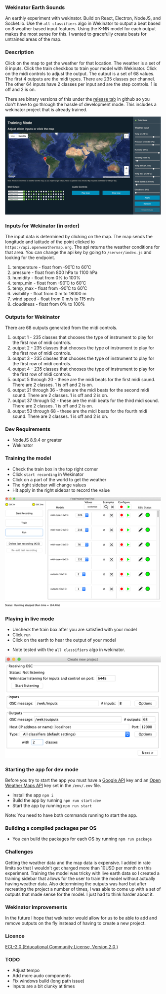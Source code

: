 ### Wekinator Earth Sounds

An earthly experiment with wekinator. Build on React, Electron, NodeJS, and Socket.io. Use the `all classifiers` algo in Wekinator to output a beat based on 8 weather based input features. Using the K-NN model for each output makes the most sense for this. I wanted to gracefully create beats for untrained areas of the map.

### Description

Click on the map to get the weather for that location. The weather is a set of 8 inputs. Click the train checkbox to train your model with Wekinator. Click on the midi controls to adjust the output. The output is a set of 68 values. The first 4 outputs are the midi types. There are 235 classes per channel. The other 64 inputs have 2 classes per input and are the step controls. 1 is off and 2 is on.

There are binary versions of this under the [release tab](https://github.com/rardoz/wekinator-earth-sounds/releases) in github so you don't have to go through the hassle of development mode. This includes a wekinator project that is already trained.

![alt text](/icons/app-screenshot.png 'Working model')

### Inputs for Wekinator (in order)

The input data is determined by clicking on the map. The map sends the longitude and latitude of the point clicked to `https://api.openweathermap.org`. The api returns the weather conditions for that area. You can change the api key by going to `/server/index.js` and looking for the endpoint.

1. temperature - float from -90˚C to 60˚C
2. pressure - float from 800 hPa to 1100 hPa
3. humidity - float from 0% to 100%
4. temp_min - float from -90˚C to 60˚C
5. temp_max - float from -90˚C to 60˚C
6. visibility - float from 0 m to 18000 m
7. wind speed - float from 0 m/s to 115 m/s
8. cloudiness - float from 0% to 100%

### Outputs for Wekinator

There are 68 outputs generated from the midi controls.

1. output 1 - 235 classes that chooses the type of instrument to play for the first row of midi controls.
2. output 2 - 235 classes that chooses the type of instrument to play for the first row of midi controls.
3. output 3 - 235 classes that chooses the type of instrument to play for the first row of midi controls.
4. output 4 - 235 classes that chooses the type of instrument to play for the first row of midi controls.
5. output 5 through 20 - these are the midi beats for the first midi sound. There are 2 classes. 1 is off and 2 is on.
6. output 21 through 36 - these are the midi beats for the second midi sound. There are 2 classes. 1 is off and 2 is on.
7. output 37 through 52 - these are the midi beats for the third midi sound. There are 2 classes. 1 is off and 2 is on.
8. output 53 through 68 - these are the midi beats for the fourth midi sound. There are 2 classes. 1 is off and 2 is on.

### Dev Requirements

- NodeJS 8.9.4 or greater
- Wekinator

### Training the model

- Check the train box in the top right corner
- Click `start recording` in Wekinator
- Click on a part of the world to get the weather
- The right sidebar will change values
- Hit apply in the right sidebar to record the value

![alt text](/icons/model-example.png 'Working model')

### Playing in live mode

- Uncheck the train box after you are satisfied with your model
- Click `run`
- Click on the earth to hear the output of your model

* Note tested with the `all classifiers` algo in wekinator.

![alt text](/icons/setup.png 'setup model')

### Starting the app for dev mode

Before you try to start the app you must have a [Google API](https://developers.google.com/maps/documentation/javascript/get-api-key) key and an [Open Weather Maps API](https://openweathermap.org/appid) key set in the `/env/.env` file.

- Install the app `npm i`
- Build the app by running `npm run start:dev`
- Start the app by running `npm run start`

Note: You need to have both commands running to start the app.

### Building a compiled packages per OS

- You can build the packages for each OS by running `npm run package`

### Challenges

Getting the weather data and the map data is expensive. I added in rate limits so that I wouldn't get charged more than 10USD per month on this experiment. Training the model was tricky with live earth data so I created a training sidebar that allows for the user to train the model without actually having weather data. Also determining the outputs was hard but after recreating the project a number of times, I was able to come up with a set of outputs that made sense for the model. I just had to think harder about it.

### Wekinator improvements

In the future I hope that wekinator would allow for us to be able to add and remove outputs on the fly insteaad of having to create a new project.

### Licence

[ECL-2.0 (Educational Community License, Version 2.0 )](LICENSE.md)

### TODO

- Adjust tempo
- Add more audo components
- Fix windows build (long path issue)
- Inputs are a bit clunky at times
